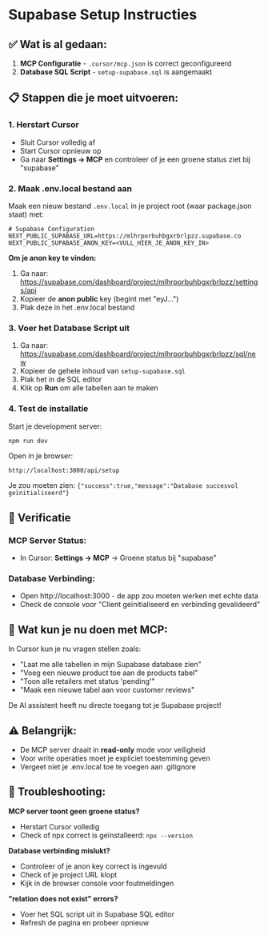 # Supabase Setup Instructies

## ✅ Wat is al gedaan:
1. **MCP Configuratie** - `.cursor/mcp.json` is correct geconfigureerd
2. **Database SQL Script** - `setup-supabase.sql` is aangemaakt

## 📋 Stappen die je moet uitvoeren:

### 1. Herstart Cursor
- Sluit Cursor volledig af
- Start Cursor opnieuw op
- Ga naar **Settings → MCP** en controleer of je een groene status ziet bij "supabase"

### 2. Maak .env.local bestand aan
Maak een nieuw bestand `.env.local` in je project root (waar package.json staat) met:

```env
# Supabase Configuration
NEXT_PUBLIC_SUPABASE_URL=https://mlhrporbuhbgxrbrlpzz.supabase.co
NEXT_PUBLIC_SUPABASE_ANON_KEY=<VULL_HIER_JE_ANON_KEY_IN>
```

**Om je anon key te vinden:**
1. Ga naar: https://supabase.com/dashboard/project/mlhrporbuhbgxrbrlpzz/settings/api
2. Kopieer de **anon public** key (begint met "eyJ...")
3. Plak deze in het .env.local bestand

### 3. Voer het Database Script uit
1. Ga naar: https://supabase.com/dashboard/project/mlhrporbuhbgxrbrlpzz/sql/new
2. Kopieer de gehele inhoud van `setup-supabase.sql`
3. Plak het in de SQL editor
4. Klik op **Run** om alle tabellen aan te maken

### 4. Test de installatie
Start je development server:
```bash
npm run dev
```

Open in je browser:
```
http://localhost:3000/api/setup
```

Je zou moeten zien: `{"success":true,"message":"Database succesvol geïnitialiseerd"}`

## 🎯 Verificatie

### MCP Server Status:
- In Cursor: **Settings → MCP** → Groene status bij "supabase"

### Database Verbinding:
- Open http://localhost:3000 - de app zou moeten werken met echte data
- Check de console voor "Client geïnitialiseerd en verbinding gevalideerd"

## 🚀 Wat kun je nu doen met MCP:

In Cursor kun je nu vragen stellen zoals:
- "Laat me alle tabellen in mijn Supabase database zien"
- "Voeg een nieuwe product toe aan de products tabel"
- "Toon alle retailers met status 'pending'"
- "Maak een nieuwe tabel aan voor customer reviews"

De AI assistent heeft nu directe toegang tot je Supabase project!

## ⚠️ Belangrijk:
- De MCP server draait in **read-only** mode voor veiligheid
- Voor write operaties moet je expliciet toestemming geven
- Vergeet niet je .env.local toe te voegen aan .gitignore

## 🐛 Troubleshooting:

**MCP server toont geen groene status?**
- Herstart Cursor volledig
- Check of npx correct is geïnstalleerd: `npx --version`

**Database verbinding mislukt?**
- Controleer of je anon key correct is ingevuld
- Check of je project URL klopt
- Kijk in de browser console voor foutmeldingen

**"relation does not exist" errors?**
- Voer het SQL script uit in Supabase SQL editor
- Refresh de pagina en probeer opnieuw 